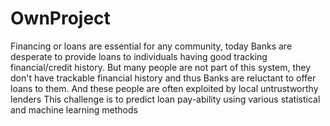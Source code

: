 # OwnProject
 Financing or loans are essential for any community, today Banks are desperate to provide loans to individuals having good tracking financial/credit history.
 But many people are not part of this system, they don't have trackable financial history and thus Banks are reluctant to offer loans to them. 
 And these people are often exploited by local untrustworthy lenders
 This challenge is to predict loan pay-ability using various statistical and machine learning methods
